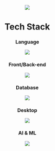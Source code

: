 <div align="center">
  <img src="https://capsule-render.vercel.app/api?type=waving&color=373C46FF&height=200&section=header&text=Junhee%20Lee&fontColor=d8a52d&fontSize=90&fontAlign=62&fontAlignY=32&desc=AI%20·%20Software%20Engineering&descSize=25&descAlign=78&descAlignY=50" />
</div>

<h1 align="center">Tech Stack</h1>

<h3 align="center">Language</h3>
  <p align="center">
    <img src="https://skillicons.dev/icons?i=python,ts,js,cs" />
  </p>

<h3 align="center">Front/Back-end</h3>
  <p align="center">
    <img src="https://skillicons.dev/icons?i=html,css,react,fastapi,express,nodejs" />
  </p>

<h3 align="center">Database</h3>
  <p align="center">
    <img src="https://skillicons.dev/icons?i=mysql,sqlite,redis" />
  </p>

<h3 align="center">Desktop</h3>
  <p align="center">
    <img src="https://skillicons.dev/icons?i=electron,qt,dotnet" />
  </p>

<h3 align="center">AI & ML</h3>
  <p align="center">
    <img src="https://skillicons.dev/icons?i=pytorch,tensorflow" />
  </p>
</br>
